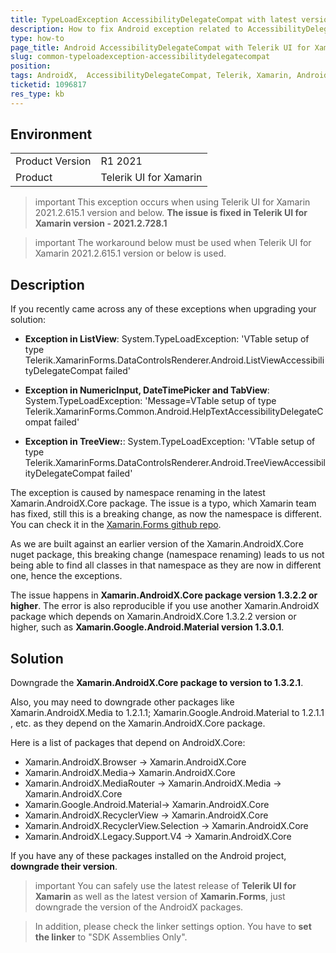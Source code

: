 ```yaml
---
title: TypeLoadException AccessibilityDelegateCompat with latest versions of AndroidX
description: How to fix Android exception related to AccessibilityDelegateCompat with AndroidX and Telerik Xamarin controls
type: how-to
page_title: Android AccessibilityDelegateCompat with Telerik UI for Xamarin and latest versions of AndroidX
slug: common-typeloadexception-accessibilitydelegatecompat
position: 
tags: AndroidX,  AccessibilityDelegateCompat, Telerik, Xamarin, Android, exception  
ticketid: 1096817
res_type: kb
---
```


## Environment
<table>
    <tbody>
	    <tr>
	    	<td>Product Version</td>
	    	<td>R1 2021</td>
	    </tr>
	    <tr>
	    	<td>Product</td>
	    	<td>Telerik UI for Xamarin</td>
	    </tr>
    </tbody>
</table>

>important This exception occurs when using Telerik UI for Xamarin 2021.2.615.1 version and below. **The issue is fixed in Telerik UI for Xamarin version - 2021.2.728.1**


>important The workaround below must be used when Telerik UI for Xamarin 2021.2.615.1 version or below is used.

## Description

If you recently came across any of these exceptions when upgrading your solution:

* **Exception in ListView**: System.TypeLoadException: 'VTable setup of type Telerik.XamarinForms.DataControlsRenderer.Android.ListViewAccessibilityDelegateCompat failed'

* **Exception in NumericInput, DateTimePicker and TabView**: System.TypeLoadException: 'Message=VTable setup of type Telerik.XamarinForms.Common.Android.HelpTextAccessibilityDelegateCompat failed'

* **Exception in TreeView:**: System.TypeLoadException: 'VTable setup of type Telerik.XamarinForms.DataControlsRenderer.Android.TreeViewAccessibilityDelegateCompat failed'

The exception is caused by namespace renaming in the latest Xamarin.AndroidX.Core package. The issue is a typo, which Xamarin team has fixed, still this is a breaking change, as now the namespace is different. You can check it in the [Xamarin.Forms github repo](https://github.com/xamarin/AndroidX/commit/b64834625ba231d89afb9c89bdae007a7258eca0#diff-64d65877e1b5eb3de016e98941c7020707c9b317946c38a0e63972fab41e1984).

As we are built against an earlier version of the Xamarin.AndroidX.Core nuget package, this breaking change (namespace renaming) leads to us not being able to find all classes in that namespace as they are now in different one, hence the exceptions.

The issue happens in **Xamarin.AndroidX.Core package version 1.3.2.2 or higher**. The error is also reproducible if you use another Xamarin.AndroidX package which depends on Xamarin.AndroidX.Core 1.3.2.2 version or higher, such as **Xamarin.Google.Android.Material version 1.3.0.1**.

## Solution

Downgrade the **Xamarin.AndroidX.Core package to version to 1.3.2.1**. 

Also, you may need to downgrade other packages like Xamarin.AndroidX.Media to 1.2.1.1; Xamarin.Google.Android.Material to 1.2.1.1 , etc. as they depend on the Xamarin.AndroidX.Core package.

Here is a list of packages that depend on AndroidX.Core:

* Xamarin.AndroidX.Browser -> Xamarin.AndroidX.Core
* Xamarin.AndroidX.Media-> Xamarin.AndroidX.Core
* Xamarin.AndroidX.MediaRouter -> Xamarin.AndroidX.Media -> Xamarin.AndroidX.Core 
* Xamarin.Google.Android.Material-> Xamarin.AndroidX.Core
* Xamarin.AndroidX.RecyclerView -> Xamarin.AndroidX.Core
* Xamarin.AndroidX.RecyclerView.Selection -> Xamarin.AndroidX.Core
* Xamarin.AndroidX.Legacy.Support.V4 -> Xamarin.AndroidX.Core

If you have any of these packages installed on the Android project, **downgrade their version**.

>important You can safely use the latest release of **Telerik UI for Xamarin** as well as the latest version of **Xamarin.Forms**, just downgrade the version of the AndroidX packages. 

>In addition, please check the linker settings option. You have to **set the linker** to "SDK Assemblies Only".

